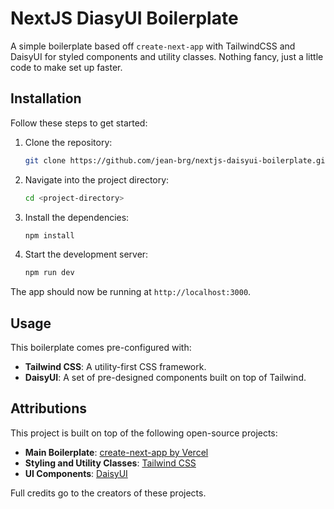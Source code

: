 # NextJS DiasyUI Boilerplate
A simple boilerplate based off `create-next-app` with TailwindCSS and DaisyUI for styled components and utility classes.
Nothing fancy, just a little code to make set up faster.

## Installation
Follow these steps to get started:

1. Clone the repository:
    ```bash
    git clone https://github.com/jean-brg/nextjs-daisyui-boilerplate.git
    ```

2. Navigate into the project directory:
    ```bash
    cd <project-directory>
    ```

3. Install the dependencies:
    ```bash
    npm install
    ```

4. Start the development server:
    ```bash
    npm run dev
    ```

The app should now be running at `http://localhost:3000`.

## Usage
This boilerplate comes pre-configured with:
- **Tailwind CSS**: A utility-first CSS framework.
- **DaisyUI**: A set of pre-designed components built on top of Tailwind.

## Attributions
This project is built on top of the following open-source projects:
- **Main Boilerplate**: [create-next-app by Vercel](https://nextjs.org/docs/app/api-reference/cli/create-next-app)
- **Styling and Utility Classes**: [Tailwind CSS](https://tailwindcss.com)
- **UI Components**: [DaisyUI](https://daisyui.com)

Full credits go to the creators of these projects.